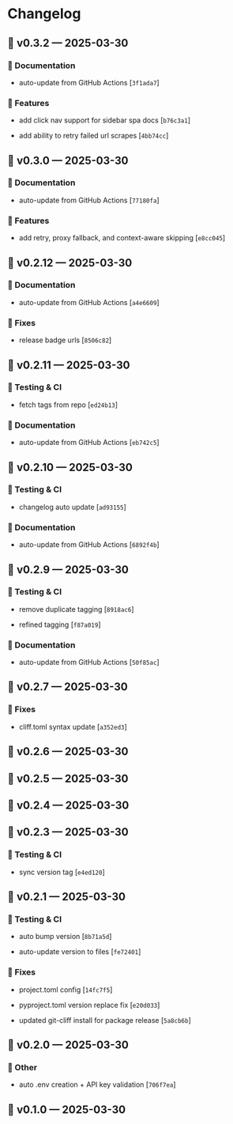 # Changelog
## 🚀 v0.3.2 — 2025-03-30



### 📝 Documentation



- auto-update from GitHub Actions [`3f1ada7`]




### 🚀 Features



- add click nav support for sidebar spa docs [`b76c3a1`]

- add ability to retry failed url scrapes [`4bb74cc`]


## 🚀 v0.3.0 — 2025-03-30



### 📝 Documentation



- auto-update from GitHub Actions [`77180fa`]




### 🚀 Features



- add retry, proxy fallback, and context-aware skipping [`e8cc045`]


## 🚀 v0.2.12 — 2025-03-30



### 📝 Documentation



- auto-update from GitHub Actions [`a4e6609`]




### 🐛 Fixes



- release badge urls [`8506c82`]


## 🚀 v0.2.11 — 2025-03-30



### 🧪 Testing & CI



- fetch tags from repo [`ed24b13`]




### 📝 Documentation



- auto-update from GitHub Actions [`eb742c5`]


## 🚀 v0.2.10 — 2025-03-30



### 🧪 Testing & CI



- changelog auto update [`ad93155`]




### 📝 Documentation



- auto-update from GitHub Actions [`6892f4b`]


## 🚀 v0.2.9 — 2025-03-30



### 🧪 Testing & CI



- remove duplicate tagging [`8918ac6`]

- refined tagging [`f87a019`]




### 📝 Documentation



- auto-update from GitHub Actions [`50f85ac`]


## 🚀 v0.2.7 — 2025-03-30



### 🐛 Fixes



- cliff.toml syntax update [`a352ed3`]


## 🚀 v0.2.6 — 2025-03-30

## 🚀 v0.2.5 — 2025-03-30

## 🚀 v0.2.4 — 2025-03-30

## 🚀 v0.2.3 — 2025-03-30



### 🧪 Testing & CI



- sync version tag [`e4ed120`]


## 🚀 v0.2.1 — 2025-03-30



### 🧪 Testing & CI



- auto bump version [`8b71a5d`]

- auto-update version to files [`fe72401`]




### 🐛 Fixes



- project.toml config [`14fc7f5`]

- pyproject.toml version replace fix [`e20d033`]

- updated git-cliff install for package release [`5a8cb6b`]


## 🚀 v0.2.0 — 2025-03-30



### 🔸 Other



- auto .env creation + API key validation [`706f7ea`]


## 🚀 v0.1.0 — 2025-03-30


